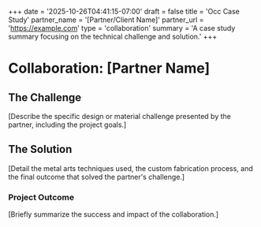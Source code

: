 +++
date = '2025-10-26T04:41:15-07:00'
draft = false
title = 'Occ Case Study'
partner_name = '[Partner/Client Name]'
partner_url = 'https://example.com'
type = 'collaboration'
summary = 'A case study summary focusing on the technical challenge and solution.'
+++

# Collaboration: [Partner Name]

## The Challenge

[Describe the specific design or material challenge presented by the partner, including the project goals.]

## The Solution

[Detail the metal arts techniques used, the custom fabrication process, and the final outcome that solved the partner's challenge.]

### Project Outcome

[Briefly summarize the success and impact of the collaboration.]